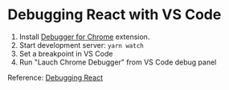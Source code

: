# Debugging React with VS Code

1. Install [Debugger for Chrome](https://marketplace.visualstudio.com/items?itemName=msjsdiag.debugger-for-chrome) extension.
1. Start development server: `yarn watch`
1. Set a breakpoint in VS Code
1. Run "Lauch Chrome Debugger" from VS Code debug panel

Reference: [Debugging React](https://code.visualstudio.com/docs/nodejs/reactjs-tutorial#_debugging-react)